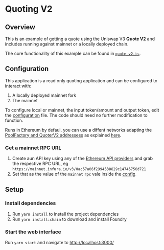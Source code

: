 # Quoting V2

## Overview

This is an example of getting a quote using the Uniswap V3 **Quote V2** and includes running against mainnet or a locally deployed chain.

The core functionality of this example can be found in [`quote-v2.ts`](./src/libs/quote-v2.ts).

## Configuration

This application is a read only quoting application and can be configured to interact with:

1. A locally deployed mainnet fork
2. The mainnet

To configure local or mainnet, the input token/amount and output token, edit the [configuration](./src/config.ts) file. The code should need no further modification to function.

Runs in Ethereum by defaul, you can use a diffent networks adapting the [PoolFactory and QuoterV2 addressess](./src/libs/constants.ts) as explained [here](https://docs.uniswap.org/contracts/v3/reference/deployments/).

### Get a mainnet RPC URL

1. Create aun API key using any of the [Ethereum API providers](https://docs.ethers.io/v5/api/providers/) and grab the respective RPC URL, eg `https://mainnet.infura.io/v3/0ac57a06f2994538829c14745750d721`
2. Set that as the value of the `mainnet` `rpc` vale inside the [config](./src/config.ts).

## Setup

### Install dependencies

1. Run `yarn install` to install the project dependencies
2. Run `yarn install:chain` to download and install Foundry

### Start the web interface

Run `yarn start` and navigate to [http://localhost:3000/](http://localhost:3000/)
